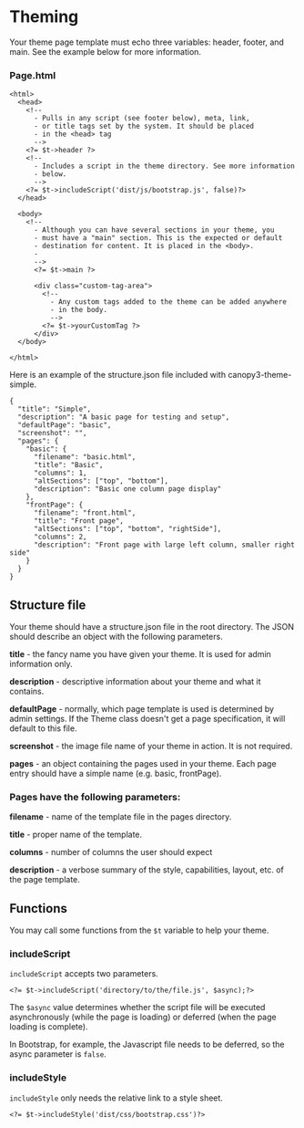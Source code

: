 # Theming

Your theme page template must echo three variables: header, footer, and main. See the example below for more information.

### Page.html

```
<html>
  <head>
    <!--
      - Pulls in any script (see footer below), meta, link,
      - or title tags set by the system. It should be placed
      - in the <head> tag
      -->
    <?= $t->header ?>
    <!--
      - Includes a script in the theme directory. See more information
      - below.
      -->
    <?= $t->includeScript('dist/js/bootstrap.js', false)?>
  </head>

  <body>
    <!--
      - Although you can have several sections in your theme, you
      - must have a "main" section. This is the expected or default
      - destination for content. It is placed in the <body>.
      -
      -->
      <?= $t->main ?>

      <div class="custom-tag-area">
        <!--
          - Any custom tags added to the theme can be added anywhere
          - in the body.
          -->
        <?= $t->yourCustomTag ?>
      </div>
  </body>

</html>
```


Here is an example of the structure.json file included with canopy3-theme-simple.

```
{
  "title": "Simple",
  "description": "A basic page for testing and setup",
  "defaultPage": "basic",
  "screenshot": "",
  "pages": {
    "basic": {
      "filename": "basic.html",
      "title": "Basic",
      "columns": 1,
      "altSections": ["top", "bottom"],
      "description": "Basic one column page display"
    },
    "frontPage": {
      "filename": "front.html",
      "title": "Front page",
      "altSections": ["top", "bottom", "rightSide"],
      "columns": 2,
      "description": "Front page with large left column, smaller right side"
    }
  }
}
```


## Structure file

Your theme should have a structure.json file in the root directory. The JSON should describe an object with the following parameters.

**title** - the fancy name you have given your theme. It is used for admin information only.

**description** - descriptive information about your theme and what it contains.

**defaultPage** - normally, which page template is used is determined by admin settings. If the Theme class doesn't get a page specification, it will default to this file.

**screenshot** - the image file name of your theme in action. It is not required.

**pages** - an object containing the pages used in your theme. Each page entry should have a simple name (e.g. basic, frontPage).


### Pages have the following parameters:

**filename** - name of the template file in the pages directory.

**title** - proper name of the template.

**columns** - number of columns the user should expect

**description** - a verbose summary of the style, capabilities, layout, etc. of the page template.

## Functions

You may call some functions from the ```$t``` variable to help your theme.

### includeScript

```includeScript``` accepts two parameters.
```
<?= $t->includeScript('directory/to/the/file.js', $async);?>
```

The ```$async``` value determines whether the script file will be executed asynchronously (while the page is loading) or deferred (when the page loading is complete).

In Bootstrap, for example, the Javascript file needs to be deferred, so the async parameter is ```false```.

### includeStyle

```includeStyle``` only needs the relative link to a style sheet.

```
<?= $t->includeStyle('dist/css/bootstrap.css')?>
```
